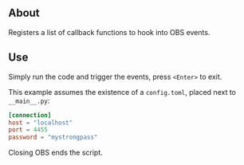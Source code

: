 ## About

Registers a list of callback functions to hook into OBS events.

## Use

Simply run the code and trigger the events, press `<Enter>` to exit.

This example assumes the existence of a `config.toml`, placed next to `__main__.py`:

```toml
[connection]
host = "localhost"
port = 4455
password = "mystrongpass"
```

Closing OBS ends the script.

